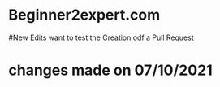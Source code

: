 # Beginner2expert.com
#New Edits want to test the Creation odf a Pull Request
# changes made on 07/10/2021